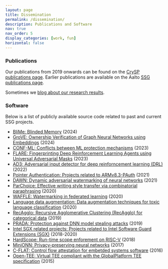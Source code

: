 ```yaml
---
layout: page
title: Dissemination
permalink: /dissemination/
description: Publications and Software
nav: true
nav_order: 5
display_categories: [work, fun]
horizontal: false
---
```


### Publications
Our publications from 2019 onwards can be found on the [CrySP publications page](https://crysp.uwaterloo.ca/publications). Earlier publications are available on the Aalto [SSG publications page](https://ssg.aalto.fi/publications/).

Sometimes we [blog about our research results](https://crysp.uwaterloo.ca/ssg/blog). 

### Software

Below is a list of publicly available source code related to past and current SSG projects.

- [BliMe: Blinded Memory](https://github.com/ssg-research/BliMe) (2024)
- [GroVE: Ownership Verification of Graph Neural Networks using Embeddings](https://github.com/ssg-research/GrOVe) (2024)
- [CONF-ML: Conflicts between ML protection mechanisms](https://github.com/ssg-research/conflicts-in-ml-protection-mechanisms) (2023)
- [FLARE: Fingerprinting Deep Reinforcement Learning Agents using Universal Adversarial Masks](https://github.com/ssg-research/FLARE) (2023)
- [AD3: Adversarial input detector for deep reinforncement learning (DRL)](https://github.com/ssg-research/ad3-action-distribution-divergence-detector) (2022)
- [Pointer Authentication: Projects related to ARMv8.3-PAuth](https://pointer-authentication.github.io/) (2021)
- [DAWN: Dynamic adversarial watermarking of neural networks](https://github.com/ssg-research/dawn-dynamic-adversarial-watermarking-of-neural-networks) (2021)
- [ParChoice: Effective writing style transfer via combinatorial paraphrasing](https://gitlab.com/ssg-research/mlsec/parchoice) (2020)
- [WAFFLE: Watermarking in federated learning](https://github.com/ssg-research/WAFFLE) (2020)
- [Language data augmentation: Data augmentation techniques for toxic language classification](https://github.com/ssg-research/language-data-augmentation) (2020)
- [RecAgglo: Recursive Agglomerative Clustering (RecAgglo) for categorical data](https://github.com/SSGAalto/recagglo) (2019)
- [PRADA: Protection against DNN model stealing attacks](https://github.com/SSGAalto/prada-protecting-against-dnn-model-stealing-attacks) (2019)
- [Intel SGX related projects: Projects related to Intel Software Guard Extensions (SGX)](https://ssg-research.github.io/ssg-sgx) (2018-2020)
- [HardScope: Run-time scope enforement on RISC-V](https://github.com/runtime-scope-enforcement) (2018)
- [MiniONN: Privacy-preserving neural networks](https://github.com/SSGAalto/minionn) (2017)
- [C-FLAT: Control flow attestation for embetded systems software](https://github.com/control-flow-attestation/c-flat) (2016)
- [Open-TEE: Virtual TEE compliant with the GlobalPlatform TEE specification](https://open-tee.github.io/) (2015)
